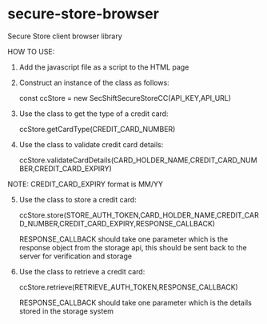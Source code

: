 # secure-store-browser
Secure Store client browser library

HOW TO USE:

1. Add the javascript file as a script to the HTML page

2. Construct an instance of the class as follows:

	const ccStore = new SecShiftSecureStoreCC(API_KEY,API_URL)

3. Use the class to get the type of a credit card:

	ccStore.getCardType(CREDIT_CARD_NUMBER)

4. Use the class to validate credit card details:

	ccStore.validateCardDetails(CARD_HOLDER_NAME,CREDIT_CARD_NUMBER,CREDIT_CARD_EXPIRY)

NOTE: CREDIT_CARD_EXPIRY format is MM/YY

5. Use the class to store a credit card:

	ccStore.store(STORE_AUTH_TOKEN,CARD_HOLDER_NAME,CREDIT_CARD_NUMBER,CREDIT_CARD_EXPIRY,RESPONSE_CALLBACK)

	RESPONSE_CALLBACK should take one parameter which is the response object from the storage api, this should be sent back to the server for verification and storage

6. Use the class to retrieve a credit card:

	ccStore.retrieve(RETRIEVE_AUTH_TOKEN,RESPONSE_CALLBACK)

	RESPONSE_CALLBACK should take one parameter which is the details stored in the storage system

